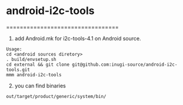 # android-i2c-tools
=================================
1. add Android.mk for i2c-tools-4.1 on Android source.
```
Usage:  
cd <android sources diretory>
. build/envsetup.sh
cd external && git clone git@github.com:inugi-source/android-i2c-tools.git
mmm android-i2c-tools
```
2. you can find binaries
```
out/target/product/generic/system/bin/
```
